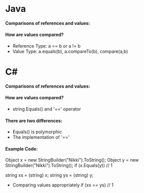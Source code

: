 # Java
#### Comparisons of references and values:
#### How are values compared?
- Reference Type: a == b or a != b
- Value Type: a.equals(b), a.compareTo(b), compare(a,b)

# C#
#### Comparisons of references and values:
#### How are values compared?
- string.Equals() and '==' operator
#### There are two differences:
- Equals() is polymorphic
- The implementation of '=='

#### Example Code:
Object x = new StringBuilder("Nikki").ToString();
Object y = new StringBuilder("Nikki").ToString();
if (x.Equals(y)) // 1

string xs = (string) x;
string ys = (string) y;

- Comparing values appropriately
if (xs == ys) // 1

